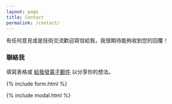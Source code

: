 ```yaml
---
layout: page
title: Contact
permalink: /contact/
---
```


有任何意見或是技術交流歡迎寫信給我，我很期待能夠收到您的回覆！

### 聯絡我

填寫表格或 [給我發電子郵件](mailto:{{site.email}}) 以分享你的想法。

{% include form.html %}

{% include modal.html %}
